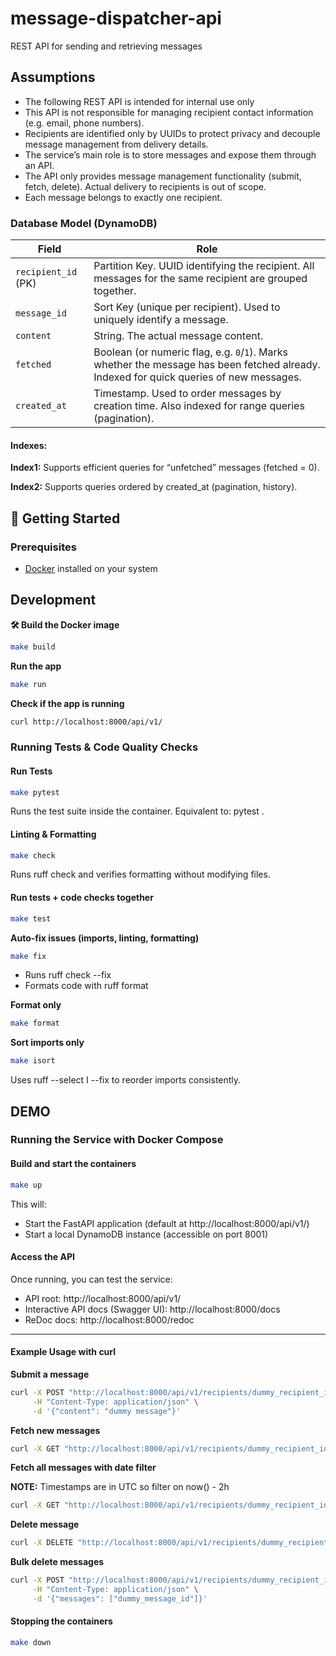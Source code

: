 # message-dispatcher-api
REST API for sending and retrieving messages

## Assumptions
- The following REST API is intended for internal use only
- This API is not responsible for managing recipient contact information (e.g. email, phone numbers).
- Recipients are identified only by UUIDs to protect privacy and decouple message management from delivery details.
- The service’s main role is to store messages and expose them through an API.
- The API only provides message management functionality (submit, fetch, delete). Actual delivery to recipients is out of scope.
- Each message belongs to exactly one recipient.

### Database Model (DynamoDB)
| Field               | Role                                                                                                                                    |
| ------------------- | --------------------------------------------------------------------------------------------------------------------------------------- |
| `recipient_id` (PK) | Partition Key. UUID identifying the recipient. All messages for the same recipient are grouped together.                                |
| `message_id`        | Sort Key (unique per recipient). Used to uniquely identify a message.                                                                   |
| `content`           | String. The actual message content.                                                                                                     |
| `fetched`           | Boolean (or numeric flag, e.g. `0`/`1`). Marks whether the message has been fetched already. Indexed for quick queries of new messages. |
| `created_at`        | Timestamp. Used to order messages by creation time. Also indexed for range queries (pagination).                                        |


#### Indexes:
**Index1:** Supports efficient queries for “unfetched” messages (fetched = 0).

**Index2:** Supports queries ordered by created_at (pagination, history).

## 🚀 Getting Started

### Prerequisites
- [Docker](https://docs.docker.com/get-docker/) installed on your system

## Development
**🛠 Build the Docker image**

```bash
make build
```
**Run the app**
```bash
make run
```
**Check if the app is running**

```bash
curl http://localhost:8000/api/v1/
```

### Running Tests & Code Quality Checks

#### Run Tests
```bash
make pytest
```
Runs the test suite inside the container.
Equivalent to: pytest .
#### Linting & Formatting
```bash
make check
```
Runs ruff check and verifies formatting without modifying files.

#### Run tests + code checks together
```bash
make test
```

**Auto-fix issues (imports, linting, formatting)**
```bash
make fix
```
- Runs ruff check --fix
- Formats code with ruff format

**Format only**
```bash
make format
```
**Sort imports only**
```bash
make isort
```
Uses ruff --select I --fix to reorder imports consistently.
## DEMO

### Running the Service with Docker Compose

#### Build and start the containers
```bash
make up
```
This will:
- Start the FastAPI application (default at http://localhost:8000/api/v1/)
- Start a local DynamoDB instance (accessible on port 8001)

#### Access the API

Once running, you can test the service:
- API root: http://localhost:8000/api/v1/
- Interactive API docs (Swagger UI): http://localhost:8000/docs
- ReDoc docs: http://localhost:8000/redoc

----

#### Example Usage with curl
**Submit a message**
```bash
curl -X POST "http://localhost:8000/api/v1/recipients/dummy_recipient_id/messages" \
     -H "Content-Type: application/json" \
     -d '{"content": "dummy message"}'
```
**Fetch new messages**
```bash
curl -X GET "http://localhost:8000/api/v1/recipients/dummy_recipient_id/messages/new"
```

**Fetch all messages with date filter**

**NOTE:** Timestamps are in UTC so filter on now() - 2h
```bash
curl -X GET "http://localhost:8000/api/v1/recipients/dummy_recipient_id/messages?start_date=2025-09-08T08:00:00&end_date=2025-09-08T12:00:00&order=asc"
```

**Delete message**
```bash
curl -X DELETE "http://localhost:8000/api/v1/recipients/dummy_recipient_id/messages/dummy_message_id"
```

**Bulk delete messages**
```bash
curl -X POST "http://localhost:8000/api/v1/recipients/dummy_recipient_id/messages/delete" \
     -H "Content-Type: application/json" \
     -d '{"messages": ["dummy_message_id"]}'
```
#### Stopping the containers
```bash
make down
```